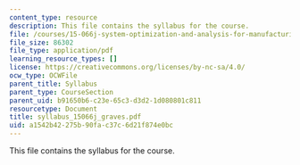```yaml
---
content_type: resource
description: This file contains the syllabus for the course.
file: /courses/15-066j-system-optimization-and-analysis-for-manufacturing-summer-2003/a1542b42275b90fac37c6d21f874e0bc_syllabus_15066j_graves.pdf
file_size: 86302
file_type: application/pdf
learning_resource_types: []
license: https://creativecommons.org/licenses/by-nc-sa/4.0/
ocw_type: OCWFile
parent_title: Syllabus
parent_type: CourseSection
parent_uid: b91650b6-c23e-65c3-d3d2-1d080801c811
resourcetype: Document
title: syllabus_15066j_graves.pdf
uid: a1542b42-275b-90fa-c37c-6d21f874e0bc
---
```

This file contains the syllabus for the course.